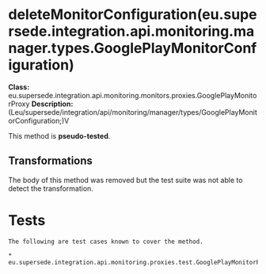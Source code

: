 # deleteMonitorConfiguration(eu.supersede.integration.api.monitoring.manager.types.GooglePlayMonitorConfiguration)

**Class:** eu.supersede.integration.api.monitoring.monitors.proxies.GooglePlayMonitorProxy
**Description:** (Leu/supersede/integration/api/monitoring/manager/types/GooglePlayMonitorConfiguration;)V

This method is **pseudo-tested**.


## Transformations

The body of this method was removed but the test suite was not able to detect the transformation.


# Tests
    The following are test cases known to cover the method.

    * eu.supersede.integration.api.monitoring.proxies.test.GooglePlayMonitorProxyTest.eu.supersede.integration.api.monitoring.proxies.test.GooglePlayMonitorProxyTest 


